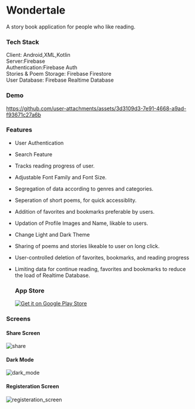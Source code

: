 # Wondertale
A story book application for people who like reading.

### Tech Stack
Client: Android,XML,Kotlin<br />
Server:Firebase<br />
Authentication:Firebase Auth<br />
Stories & Poem Storage: Firebase Firestore<br />
User Database: Firebase Realtime Database<br />

### Demo
https://github.com/user-attachments/assets/3d3109d3-7e91-4668-a9ad-f93671c27a6b


### Features
- User Authentication
- Search Feature
- Tracks reading progress of user.
- Adjustable Font Family and Font Size.
- Segregation of data according to genres and categories.
- Seperation of short poems, for quick accessiblity.
- Addition of favorites and bookmarks preferable by users.
- Updation of Profile Images and Name, likable to users.
- Change Light and Dark Theme
- Sharing of poems and stories likeable to user on long click.
- User-controlled deletion of favorites, bookmarks, and reading progress
- Limiting data for continue reading, favorites and bookmarks to reduce the load of Realtime Database.

  ### App Store
  [![Get it on Google Play Store](https://colab.research.google.com/drive/1J2GISw-_9Z1dWCrf7Pphq0V8uRzQoBtI)](https://play.google.com/store/apps/details?id=com.toonandtool.wondertales)




### Screens
#### Share Screen
![share](https://github.com/user-attachments/assets/a75451fc-da4f-41a0-8384-b19257bd756f )
#### Dark Mode
![dark_mode](https://github.com/user-attachments/assets/dd07c21c-e4c0-47a2-a14f-1405a468890d)
#### Registeration Screen
![registeration_screen](https://github.com/user-attachments/assets/973f06cc-a43f-4238-8a4b-01e75e4f91e2)








